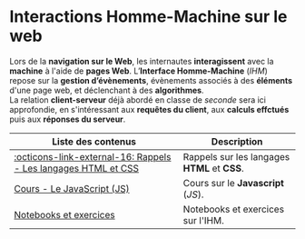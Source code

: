 # Interactions Homme-Machine sur le web

Lors de la **navigation sur le Web**, les internautes **interagissent** avec la **machine** à l'aide de **pages Web**.
L’**Interface Homme-Machine** (*IHM*) repose sur la **gestion d’évènements**, évènements associés à des **éléments** d'une page web, et déclenchant à des **algorithmes**.  
La relation **client-serveur** déjà abordé en classe de *seconde* sera ici approfondie, en s'intéressant aux **requêtes du client**, aux **calculs effctués** puis aux **réponses du serveur**.

| Liste des contenus                           | Description                         |
| -------------------------------------------- | ----------------------------------- |
| [:octicons-link-external-16: Rappels - Les langages HTML et CSS](https://pgdg.frama.io/1nsi/ihm/html_css/) | Rappels sur les langages **HTML** et **CSS**. |
| [Cours - Le JavaScript (JS)](js.md) | Cours sur le **Javascript** (*JS*). |
| [Notebooks et exercices](exercices.md) | Notebooks et exercices sur l'IHM.  |